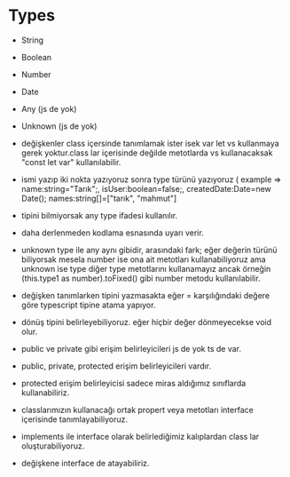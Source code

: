 # Types
- String
- Boolean
- Number
- Date
- Any (js de yok)
- Unknown (js de yok)

- değişkenler class içersinde tanımlamak ister isek var let vs kullanmaya gerek yoktur.class lar içerisinde değilde metotlarda vs kullanacaksak "const let var" kullanılabilir.
- ismi yazıp iki nokta yazıyoruz sonra type türünü yazıyoruz ( example => name:string="Tarık";, isUser:boolean=false;, createdDate:Date=new Date(); names:string[]=["tarık", "mahmut"] 
- tipini bilmiyorsak any type ifadesi kullanılır.
- daha derlenmeden kodlama esnasında uyarı verir.
- unknown type ile any aynı gibidir, arasındaki fark; eğer değerin türünü biliyorsak mesela number ise ona ait metotları kullanabiliyoruz ama unknown ise type diğer type metotlarını kullanamayız ancak örneğin (this.type1 as number).toFixed() gibi number metodu kullanılabilir.
- değişken tanımlarken tipini yazmasakta eğer = karşılığındaki değere göre typescript tipine atama yapıyor.
- dönüş tipini belirleyebiliyoruz. eğer hiçbir değer dönmeyecekse void olur.
- public ve private gibi erişim belirleyicileri js de yok ts de var.
- public, private, protected erişim belirleyicileri vardır.
- protected erişim belirleyicisi sadece miras aldığımız sınıflarda kullanabiliriz.
- classlarımızın kullanacağı ortak propert veya metotları interface içerisinde tanımlayabiliyoruz.
- implements ile interface olarak belirlediğimiz kalıplardan class lar oluşturabiliyoruz.
- değişkene interface de atayabiliriz.
